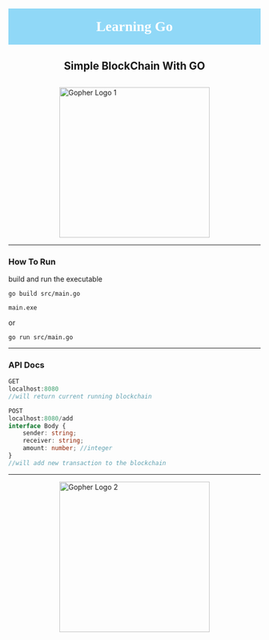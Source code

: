 <h1 style="background-color:#90d8f7;color:white;font-family:consolas;text-align:center;padding-top:20px;padding-bottom:20px;">Learning Go</h1>

<h2 style="text-align:center;margin-bottom:30px">Simple BlockChain With GO</h2>
<div style="display:flex;justify-content:center;">
    <img src="https://go.dev/images/gophers/motorcycle.svg" alt="Gopher Logo 1" width="300"/>
</div>

---

### How To Run
build and run the executable

`go build src/main.go`

`main.exe`

or

`go run src/main.go`

---

### API Docs

```javascript
GET
localhost:8080
//will return current running blockchain
```

```typescript
POST
localhost:8080/add
interface Body {
    sender: string;
    receiver: string;
    amount: number; //integer
}
//will add new transaction to the blockchain
```

---

<div style="display:flex;justify-content:center;">
    <img src="https://go.dev/images/gophers/ladder.svg" alt="Gopher Logo 2" width="300"/>
</div>
